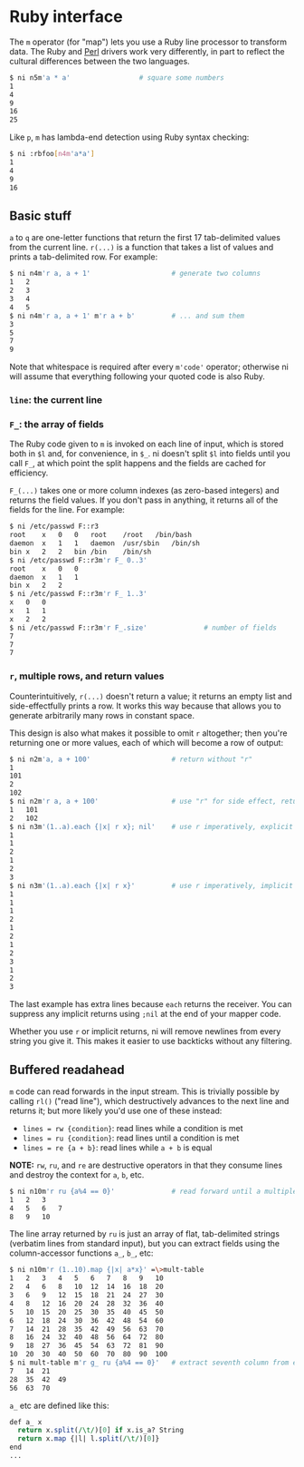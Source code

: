 # Ruby interface
The `m` operator (for "map") lets you use a Ruby line processor to transform
data. The Ruby and [Perl](perl.md) drivers work very differently, in part to
reflect the cultural differences between the two languages.

```bash
$ ni n5m'a * a'                 # square some numbers
1
4
9
16
25
```

Like `p`, `m` has lambda-end detection using Ruby syntax checking:

```bash
$ ni :rbfoo[n4m'a*a']
1
4
9
16
```

## Basic stuff
`a` to `q` are one-letter functions that return the first 17 tab-delimited
values from the current line. `r(...)` is a function that takes a list of
values and prints a tab-delimited row. For example:

```bash
$ ni n4m'r a, a + 1'                    # generate two columns
1	2
2	3
3	4
4	5
$ ni n4m'r a, a + 1' m'r a + b'         # ... and sum them
3
5
7
9
```

Note that whitespace is required after every `m'code'` operator; otherwise ni
will assume that everything following your quoted code is also Ruby.

### `line`: the current line


### `F_`: the array of fields
The Ruby code given to `m` is invoked on each line of input, which is stored
both in `$l` and, for convenience, in `$_`. ni doesn't split `$l` into fields
until you call `F_`, at which point the split happens and the fields are
cached for efficiency.

`F_(...)` takes one or more column indexes (as zero-based integers) and returns
the field values. If you don't pass in anything, it returns all of the fields
for the line. For example:

```bash
$ ni /etc/passwd F::r3
root	x	0	0	root	/root	/bin/bash
daemon	x	1	1	daemon	/usr/sbin	/bin/sh
bin	x	2	2	bin	/bin	/bin/sh
$ ni /etc/passwd F::r3m'r F_ 0..3'
root	x	0	0
daemon	x	1	1
bin	x	2	2
$ ni /etc/passwd F::r3m'r F_ 1..3'
x	0	0
x	1	1
x	2	2
$ ni /etc/passwd F::r3m'r F_.size'              # number of fields
7
7
7
```

### `r`, multiple rows, and return values
Counterintuitively, `r(...)` doesn't return a value; it returns an empty list
and side-effectfully prints a row. It works this way because that allows you to
generate arbitrarily many rows in constant space.

This design is also what makes it possible to omit `r` altogether; then you're
returning one or more values, each of which will become a row of output:

```bash
$ ni n2m'a, a + 100'                    # return without "r"
1
101
2
102
$ ni n2m'r a, a + 100'                  # use "r" for side effect, return ()
1	101
2	102
$ ni n3m'(1..a).each {|x| r x}; nil'    # use r imperatively, explicit return
1
1
2
1
2
3
$ ni n3m'(1..a).each {|x| r x}'         # use r imperatively, implicit return
1
1
1
2
1
2
1
2
3
1
2
3
```

The last example has extra lines because `each` returns the receiver. You can
suppress any implicit returns using `;nil` at the end of your mapper code.

Whether you use `r` or implicit returns, ni will remove newlines from every
string you give it. This makes it easier to use backticks without any
filtering.

## Buffered readahead
`m` code can read forwards in the input stream. This is trivially possible by
calling `rl()` ("read line"), which destructively advances to the next line and
returns it; but more likely you'd use one of these instead:

- `lines = rw {condition}`: read lines while a condition is met
- `lines = ru {condition}`: read lines until a condition is met
- `lines = re {a + b}`: read lines while `a + b` is equal

**NOTE:** `rw`, `ru`, and `re` are destructive operators in that they consume
lines and destroy the context for `a`, `b`, etc.

```bash
$ ni n10m'r ru {a%4 == 0}'              # read forward until a multiple of 4
1	2	3
4	5	6	7
8	9	10
```

The line array returned by `ru` is just an array of flat, tab-delimited strings
(verbatim lines from standard input), but you can extract fields using the
column-accessor functions `a_`, `b_`, etc:

```bash
$ ni n10m'r (1..10).map {|x| a*x}' =\>mult-table
1	2	3	4	5	6	7	8	9	10
2	4	6	8	10	12	14	16	18	20
3	6	9	12	15	18	21	24	27	30
4	8	12	16	20	24	28	32	36	40
5	10	15	20	25	30	35	40	45	50
6	12	18	24	30	36	42	48	54	60
7	14	21	28	35	42	49	56	63	70
8	16	24	32	40	48	56	64	72	80
9	18	27	36	45	54	63	72	81	90
10	20	30	40	50	60	70	80	90	100
$ ni mult-table m'r g_ ru {a%4 == 0}'   # extract seventh column from each line
7	14	21
28	35	42	49
56	63	70
```

`a_` etc are defined like this:

```pl
def a_ x
  return x.split(/\t/)[0] if x.is_a? String
  return x.map {|l| l.split(/\t/)[0]}
end
...
```

